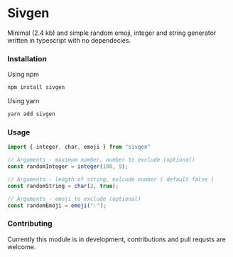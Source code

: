 # Sivgen
Minimal (2.4 kb) and simple random emoji, integer and string generator written in typescript with no dependecies.

### Installation
Using npm
```bash
npm install sivgen
```
Using yarn
```bash
yarn add sivgen
```

### Usage
```javascript
import { integer, char, emoji } from "sivgen"

// Arguments - maximum number, number to exclude (optional)
const randomInteger = integer(100, 9);

// Arguments - length of string, exlcude number ( default false )
const randomString = char(2, true);

// Arguments - emoji to exclude (optional)
const randomEmoji = emoji("💡");
```

### Contributing
Currently this module is in development, contributions and pull requsts are welcome.
